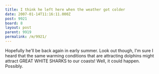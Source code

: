 ```yaml
---
title: I think he left here when the weather got colder
date: 2007-01-14T11:16:11.000Z
post: 9921
board: 8
layout: post
parent: 9919
permalink: /m/9921/
---
```

Hopefully he'll be back again in early summer. Look out though, I'm sure I heard that the same warming conditions that are attracting dolphins might attract GREAT WHITE SHARKS to our coasts! Well, it could happen. Possibly.
